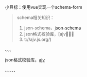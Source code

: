 小目标：使用vue实现一个schema-form

> schema相关知识：
>
> 1. json-schema，[json-schema](https://json-schema.org/)
> 2. json格式校验库，[ajv；；
> 3. t://ajv.js.org/)



、、、

json格式校验库，[ajv](https://ajv.js.org/)

、、、、、


